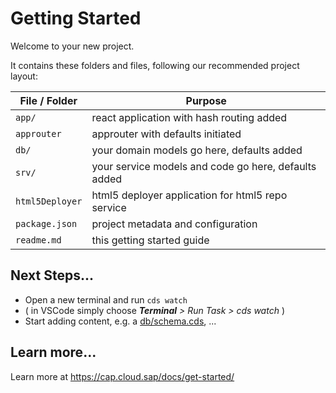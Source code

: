 # Getting Started

Welcome to your new project.

It contains these folders and files, following our recommended project layout:

File / Folder | Purpose
---------|----------
`app/` | react application with hash routing added
`approuter` | approuter with defaults initiated
`db/` | your domain models go here, defaults added
`srv/` | your service models and code go here, defaults added
`html5Deployer` | html5 deployer application for html5 repo service
`package.json` | project metadata and configuration
`readme.md` | this getting started guide


## Next Steps...

- Open a new terminal and run  `cds watch`
- ( in VSCode simply choose _**Terminal** > Run Task > cds watch_ )
- Start adding content, e.g. a [db/schema.cds](db/schema.cds), ...


## Learn more...

Learn more at https://cap.cloud.sap/docs/get-started/

